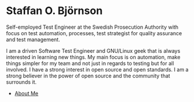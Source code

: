

# Staffan O. Björnson
Self-employed Test Engineer at the Swedish Prosecution Authority with focus on
test automation, processes, test strategist for quality assurance and test
management.

I am a driven Software Test Engineer and GNU/Linux geek that is always
interested in learning new things. My main focus is on automation, make things
simpler for my team and not just in regards to testing but for all involved. I
have a strong interest in open source and open standards. I am a strong
believer in the power of open source and the community that surrounds it.


* [About Me](about/)


<!---
StaffanOB/StaffanOB is a ✨ special ✨ repository because its `README.md` (this file) appears on your GitHub profile.
You can click the Preview link to take a look at your changes.
--->

[website]: http://www.toor.se
